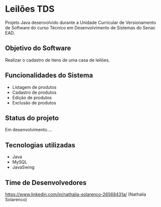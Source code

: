 # Leilões TDS 
Projeto Java desenvolvido durante a Unidade Curricular de Versionamento de Software do curso Técnico em Desenvolvimento de Sistemas do Senac EAD.

## Objetivo do Software
Realizar o cadastro de itens de uma casa de leilões.

## Funcionalidades do Sistema
- Listagem de produtos
- Cadastro de produtos
- Edição de produtos
- Exclusão de produtos
  
## Status do projeto
Em desenvolvimento....

## Tecnologias utilizadas
- Java
- MySQL
- JavaSwing

 ## Time de Desenvolvedores
https://www.linkedin.com/in/nathalia-solarenco-26568431a/ (Nathalia Solarenco)

